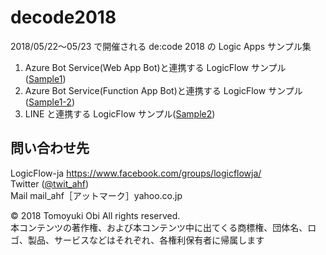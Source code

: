 # decode2018
2018/05/22～05/23 で開催される de:code 2018 の Logic Apps サンプル集</br>

1. Azure Bot Service(Web App Bot)と連携する LogicFlow サンプル([Sample1](https://github.com/ahf0124/decode2018/tree/master/Sample1))
1. Azure Bot Service(Function App Bot)と連携する LogicFlow サンプル([Sample1-2](https://github.com/ahf0124/decode2018/tree/master/Sample1-2))
1. LINE と連携する LogicFlow サンプル([Sample2](https://github.com/ahf0124/decode2018/tree/master/Sample2))


## 問い合わせ先
LogicFlow-ja https://www.facebook.com/groups/logicflowja/</br>
Twitter ([@twit_ahf](https://twitter.com/twit_ahf))</br>
Mail mail_ahf［アットマーク］yahoo.co.jp

© 2018 Tomoyuki Obi All rights reserved.</br>
本コンテンツの著作権、および本コンテンツ中に出てくる商標権、団体名、ロゴ、製品、サービスなどはそれぞれ、各権利保有者に帰属します</br>
